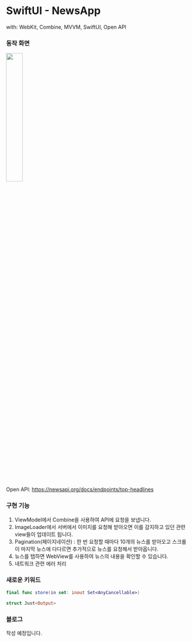 # SwiftUI - NewsApp

with: WebKit, Combine, MVVM, SwiftUI, Open API

### 동작 화면

<img src = "../NewsApp/Media/NewsApp.gif" width = "30%">



Open API: https://newsapi.org/docs/endpoints/top-headlines

### 구현 기능

1.  ViewModel에서 Combine을 사용하여 API에 요청을 보냅니다.
2. ImageLoader에서 서버에서 이미지를 요청해 받아오면 이를 감지하고 있던 관련 view들이 업데이트 됩니다.
3. Pagination(페이지네이션)
   : 한 번 요청할 때마다 10개의 뉴스를 받아오고 스크롤이 마지막 뉴스에 다다르면 추가적으로 뉴스를 요청해서 받아옵니다. 
4. 뉴스를 탭하면 WebView를 사용하여 뉴스의 내용을 확인할 수 있습니다.
5.  네트워크 관련 에러 처리



### 새로운 키워드

```swift
final func store(in set: inout Set<AnyCancellable>)
```

```swift
struct Just<Output>
```



### 블로그

작성 예정입니다.



